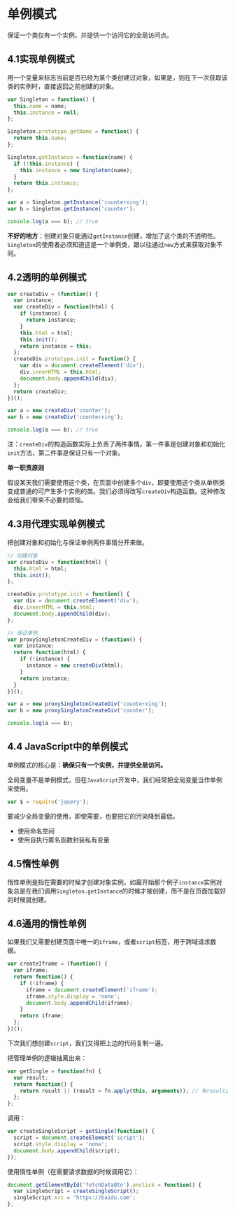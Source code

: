 # 单例模式
保证一个类仅有一个实例，并提供一个访问它的全局访问点。
## 4.1实现单例模式
用一个变量来标志当前是否已经为某个类创建过对象，如果是，则在下一次获取该类的实例时，直接返回之前创建的对象。

```javascript
var Singleton = function() {
  this.name = name;
  this.instance = null;
};

Singleton.prototype.getName = function() {
  return this.name;
};

Singleton.getInstance = function(name) {
  if (!this.instance) {
    this.instance = new Singleton(name);
  }
  return this.instance;
};

var a = Singleton.getInstance('counterxing');
var b = Singleton.getInstance('counter');

console.log(a === b); // true
```

**不好的地方**：创建对象只能通过`getInstance`创建，增加了这个类的不透明性。`Singleton`的使用者必须知道这是一个单例类，跟以往通过`new`方式来获取对象不同。

## 4.2透明的单例模式

```javascript
var createDiv = (function() {
  var instance;
  var createDiv = function(html) {
    if (instance) {
      return instance;
    }
    this.html = html;
    this.init();
    return instance = this;
  };
  createDiv.prototype.init = function() {
    var div = document.createElement('div');
    div.innerHTML = this.html;
    document.body.appendChild(div);
  };
  return createDiv;
})();

var a = new createDiv('counter');
var b = new createDiv('counterxing');

console.log(a === b); // true
```

注：`createDiv`的构造函数实际上负责了两件事情。第一件事是创建对象和初始化`init`方法，第二件事是保证只有一个对象。

**单一职责原则**

假设某天我们需要使用这个类，在页面中创建多个`div`，即要使用这个类从单例类变成普通的可产生多个实例的类。我们必须得改写`createDiv`构造函数。这种修改会给我们带来不必要的烦恼。

## 4.3用代理实现单例模式
把创建对象和初始化与保证单例两件事情分开来做。

```javascript
// 创建对象
var createDiv = function(html) {
  this.html = html;
  this.init();
};

createDiv.prototype.init = function() {
  var div = document.createElement('div');
  div.innerHTML = this.html;
  document.body.appendChild(div);
};

// 保证单例
var proxySingletonCreateDiv = (function() {
  var instance;
  return function(html) {
    if (!instance) {
      instance = new createDiv(html);
    }
    return instance;
  }
})();

var a = new proxySingletonCreateDiv('counterxing');
var b = new proxySingletonCreateDiv('counter');

console.log(a === b);
```
## 4.4 JavaScript中的单例模式
单例模式的核心是：**确保只有一个实例，并提供全局访问。**

全局变量不是单例模式，但在`JavaScript`开发中，我们经常把全局变量当作单例来使用。

```javascript
var $ = require('jquery');
```

要减少全局变量的使用，即使需要，也要把它的污染降到最低。

* 使用命名空间
* 使用自执行匿名函数封装私有变量

## 4.5惰性单例
惰性单例是指在需要的时候才创建对象实例。如最开始那个例子`instance`实例对象总是在我们调用`Singleton.getInstance`的时候才被创建，而不是在页面加载好的时候就创建。

## 4.6通用的惰性单例
如果我们又需要创建页面中唯一的`iframe`，或者`script`标签，用于跨域请求数据。

```javascript
var createIframe = (function() {
  var iframe;
  return function() {
    if (!iframe) {
      iframe = document.createElement('iframe');
      iframe.style.display = 'none';
      document.body.appendChild(iframe);
    }
    return iframe;
  };
})();
```

下次我们想创建`script`，我们又得把上边的代码复制一遍。

把管理单例的逻辑抽离出来：

```javascript
var getSingle = function(fn) {
  var result;
  return function() {
    return result || (result = fn.apply(this, arguments)); // 有result返回result，否则执行创建单例的函数
  };
};
```

调用：

```javascript
var createSingleScript = getSingle(function() {
  script = document.createElement('script');
  script.style.display = 'none';
  document.body.appendChild(script);
});
```

使用惰性单例（在需要请求数据的时候调用它）：

```javascript
document.getElementById('fetchDataBtn').onclick = function() {
  var singleScript = createSingleScript();
  singleScript.src = 'https://baidu.com';
};
```